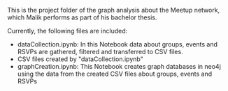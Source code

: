 This is the project folder of the graph analysis about the Meetup network, which Malik performs as part of his bachelor thesis.

Currently, the following files are included:
- dataCollection.ipynb: In this Notebook data about groups, events and RSVPs are gathered, filtered and transferred to CSV files.
- CSV files created by "dataCollection.ipynb"
- graphCreation.ipynb: This Notebook creates graph databases in neo4j using the data from the created CSV files about groups, events and RSVPs
